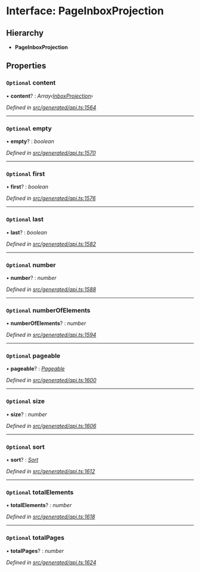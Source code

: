 # Interface: PageInboxProjection

## Hierarchy

* **PageInboxProjection**

## Properties

### `Optional` content

• **content**? : *Array‹[InboxProjection](_generated_api_.inboxprojection.md)›*

*Defined in [src/generated/api.ts:1564](https://github.com/mailslurp/mailslurp-client/blob/a26884c/src/generated/api.ts#L1564)*

___

### `Optional` empty

• **empty**? : *boolean*

*Defined in [src/generated/api.ts:1570](https://github.com/mailslurp/mailslurp-client/blob/a26884c/src/generated/api.ts#L1570)*

___

### `Optional` first

• **first**? : *boolean*

*Defined in [src/generated/api.ts:1576](https://github.com/mailslurp/mailslurp-client/blob/a26884c/src/generated/api.ts#L1576)*

___

### `Optional` last

• **last**? : *boolean*

*Defined in [src/generated/api.ts:1582](https://github.com/mailslurp/mailslurp-client/blob/a26884c/src/generated/api.ts#L1582)*

___

### `Optional` number

• **number**? : *number*

*Defined in [src/generated/api.ts:1588](https://github.com/mailslurp/mailslurp-client/blob/a26884c/src/generated/api.ts#L1588)*

___

### `Optional` numberOfElements

• **numberOfElements**? : *number*

*Defined in [src/generated/api.ts:1594](https://github.com/mailslurp/mailslurp-client/blob/a26884c/src/generated/api.ts#L1594)*

___

### `Optional` pageable

• **pageable**? : *[Pageable](_generated_api_.pageable.md)*

*Defined in [src/generated/api.ts:1600](https://github.com/mailslurp/mailslurp-client/blob/a26884c/src/generated/api.ts#L1600)*

___

### `Optional` size

• **size**? : *number*

*Defined in [src/generated/api.ts:1606](https://github.com/mailslurp/mailslurp-client/blob/a26884c/src/generated/api.ts#L1606)*

___

### `Optional` sort

• **sort**? : *[Sort](_generated_api_.sort.md)*

*Defined in [src/generated/api.ts:1612](https://github.com/mailslurp/mailslurp-client/blob/a26884c/src/generated/api.ts#L1612)*

___

### `Optional` totalElements

• **totalElements**? : *number*

*Defined in [src/generated/api.ts:1618](https://github.com/mailslurp/mailslurp-client/blob/a26884c/src/generated/api.ts#L1618)*

___

### `Optional` totalPages

• **totalPages**? : *number*

*Defined in [src/generated/api.ts:1624](https://github.com/mailslurp/mailslurp-client/blob/a26884c/src/generated/api.ts#L1624)*
